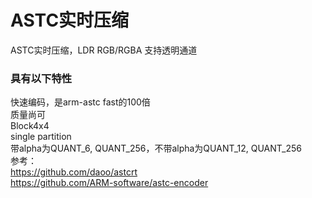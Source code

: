 # ASTC实时压缩

ASTC实时压缩，LDR RGB/RGBA 支持透明通道

### 具有以下特性

快速编码，是arm-astc fast的100倍<br>
质量尚可<br>
Block4x4<br>
single partition<br>
带alpha为QUANT\_6, QUANT\_256，不带alpha为QUANT\_12, QUANT\_256<br>
参考：<br>
https://github.com/daoo/astcrt<br>
https://github.com/ARM-software/astc-encoder
